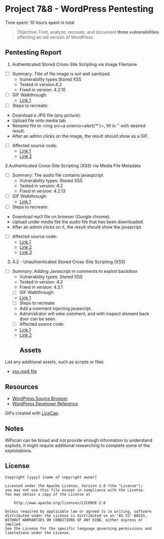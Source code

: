 # Project 7&8 - WordPress Pentesting

Time spent: 10 hours spent in total

> Objective: Find, analyze, recreate, and document **three vulnerabilities** affecting an old version of WordPress

## Pentesting Report

1. Authenticated Stored Cross-Site Scripting via Image Filename
  - [ ] Summary: Title of file image is not well sanitized.
    - Vulnerability types:Stored XSS
    - Tested in version:4.2
    - Fixed in version: 4.2.10
  - [ ] GIF Walkthrough: 
    - [Link 1](https://github.com/lcano8/Codepath/blob/master/Week7/Authenticated%20Stored%20Cross-Site%20Scripting%20via%20Image%20Filename.gif)
  - [ ] Steps to recreate: 
  - Download a JPG file (any picture).
  - Upload file onto media tab.
  - Rename file to <img src=a onerror=alert('*')>, fill in '' with desired result.
  - After an admin clicks on the image, the result should show as a GIF.
  - [ ] Affected source code:
    - [Link 1](https://core.trac.wordpress.org/browser/tags/version/src/source_file.php)
    - [Link 2](https://sumofpwn.nl/advisory/2016/persistent_cross_site_scripting_vulnerability_in_wordpress_due_to_unsafe_processing_of_file_names.html1)
 
 2.Authenticated Cross-Site Scripting (XSS) via Media File Metadata
  - [ ] Summary: The audio file contains javaspcript
    - Vulnerability types: Stored XSS
    - Tested in version: 4.2
    - Fixed in version: 4.2.13
  - [ ] GIF Walkthrough: 
    - [Link 1](https://github.com/lcano8/Codepath/blob/master/Week7/Media%20File%20Metadata.gif)
  - [ ] Steps to recreate: 
  - Download mp3 file on browser (Google chrome).
  - Upload under media file the audio file that has been downloaded.
  - After an admin clicks on it, the result should show the javascript.
  - [ ] Affected source code:
    - [Link 1](https://core.trac.wordpress.org/browser/tags/version/src/source_file.php)
    - [Link 2](https://www.securify.nl/advisory/SFY20160742/) 
    - [Link 3](https://securify.nl/advisory/SFY20160742/xss.mp3)
3. 4.2 - Unauthenticated Stored Cross-Site Scripting (XSS) 
- [ ] Summary: Adding Javascript in comments to exploit backdoor
    - Vulnerability types: Stored XSS
    - Tested in version: 4.2
    - Fixed in version: 4.2.1
  - [ ] GIF Walkthrough: 
  - [Link 1](https://github.com/lcano8/Codepath/blob/master/Week7/3.%204.2%20-%20Unauthenticated%20Stored%20Cross-Site%20Scripting%20(XSS)%20%20.gif)
  - [ ] Steps to recreate: 
  - Add a comment injecting javascript.
  - Administrator will view comment, and with inspect element back door can be seen.
  - [ ] Affected source code:
  - [Link 1](https://core.trac.wordpress.org/browser/tags/version/src/source_file.php)
  - [Link 2](https://packetstormsecurity.com/files/131644)
    ## Assets

List any additional assets, such as scripts or files
- [xss mp4 file](https://securify.nl/advisory/SFY20160742/xss.mp3)

## Resources

- [WordPress Source Browser](https://core.trac.wordpress.org/browser/)
- [WordPress Developer Reference](https://developer.wordpress.org/reference/)

GIFs created with [LiceCap](http://www.cockos.com/licecap/).

## Notes

WPscan can be broad and not provide enough information to understand exploits.
It might require additional researching to complete some of the exploitations.

## License

    Copyright [yyyy] [name of copyright owner]

    Licensed under the Apache License, Version 2.0 (the "License");
    you may not use this file except in compliance with the License.
    You may obtain a copy of the License at

        http://www.apache.org/licenses/LICENSE-2.0

    Unless required by applicable law or agreed to in writing, software
    distributed under the License is distributed on an "AS IS" BASIS,
    WITHOUT WARRANTIES OR CONDITIONS OF ANY KIND, either express or implied.
    See the License for the specific language governing permissions and
    limitations under the License.

